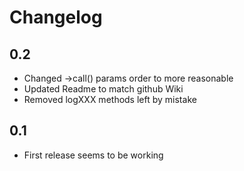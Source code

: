 # Changelog

## 0.2
- Changed ->call() params order to more reasonable
- Updated Readme to match github Wiki
- Removed logXXX methods left by mistake

## 0.1
- First release seems to be working